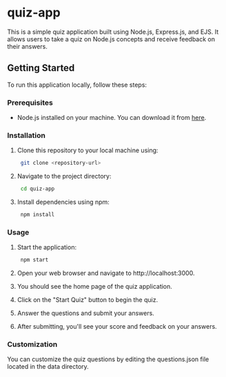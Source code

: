 # quiz-app

This is a simple quiz application built using Node.js, Express.js, and EJS. It allows users to take a quiz on Node.js concepts and receive feedback on their answers.

## Getting Started

To run this application locally, follow these steps:

### Prerequisites

- Node.js installed on your machine. You can download it from [here](https://nodejs.org/).

### Installation

1. Clone this repository to your local machine using:

   ```bash
    git clone <repository-url>
2. Navigate to the project directory:
   ```bash
    cd quiz-app
3. Install dependencies using npm:
   ```bash
    npm install

### Usage

1. Start the application:
   ```bash
    npm start
2. Open your web browser and navigate to http://localhost:3000.

3. You should see the home page of the quiz application.

4. Click on the "Start Quiz" button to begin the quiz.

5. Answer the questions and submit your answers.

6. After submitting, you'll see your score and feedback on your answers.

### Customization

You can customize the quiz questions by editing the questions.json file located in the data directory.
